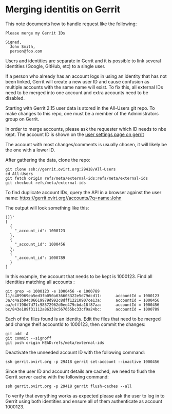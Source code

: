 Merging identitis on Gerrit
===========================

This note documents how to handle request like the following:

    Please merge my Gerrit IDs

    Signed,
      John Smith,
      person@foo.com

Users and identities are separate in Gerrit and it is possible to link several identities
(Google, GitHub, etc) to a single user.

If a person who already has an account logs in using an identity that has not been linked,
Gerrit will create a new user ID and cause confusion as multiple accounts with the same name will exist.
To fix this, all external IDs need to be merged into one account and extra accounts need to be disabled.

Starting with Gerrit 2.15 user data is stored in the All-Users git repo.
To make changes to this repo, one must be a member of the Administrators group on Gerrit.

In order to merge accounts, please ask the requester which ID needs to nbe kept.
The account ID is shown on the [user settings page on gerrit](https://gerrit.ovirt.org/#/settings/)

The account with most changes/comments is usually chosen, it will likely be the one with a lower ID.

After gathering the data, clone the repo:

    git clone ssh://gerrit.ovirt.org:29418/All-Users
    cd All-Users
    git fetch origin refs/meta/external-ids:refs/meta/external-ids
    git checkout refs/meta/external-ids

To find duplicate account IDs, query the API in a browser against the user name:
https://gerrit.ovirt.org//accounts/?q=name:John

The output will look something like this:

    )]}'
    [
      {
        "_account_id": 1000123
      },
      {
        "_account_id": 1000456
      },
      {
        "_account_id": 1000789
      }
    ]

In this example, the account that needs to be kept is 1000123.
Find all identities matching all accounts :

    git grep -e 1000123 -e 1000456 -e 1000789
    11/c409969ea5ed3fb050a636603322e5d79dcd11:      accountId = 1000123
    3a/c4a1b94c06619979d992c8dff12210907ce13a:      accountId = 1000456
    aa/eff198d7d71c98572962d0ee479cbda18f87aa:      accountId = 1000456
    bc/843e189f31112a86338c567655bc33cf9a24bc:      accountId = 1000789

Each of the files found is an identity. Edit the files that need to be merged
and change theif accountId to 1000123, then commit the changes:

    git add -A
    git commit --signoff
    git push origin HEAD:refs/meta/external-ids

Deactivate the unneeded account ID with the following command:

    ssh gerrit.ovirt.org -p 29418 gerrit set-account --inactive 1000456

Since the user ID and account details are cached, we need to flush the Gerrit
server cache with the following command:

    ssh gerrit.ovirt.org -p 29418 gerrit flush-caches --all

To verify that everything works as expected please ask the user to log in to Gerrit
using both identities and ensure all of them authenticate as account 1000123.
